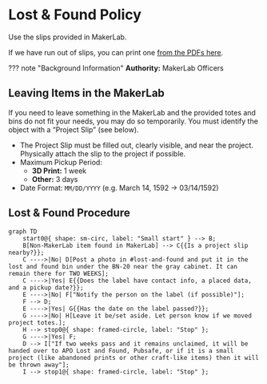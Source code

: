 # Lost & Found Policy

Use the slips provided in MakerLab. 

If we have run out of slips, you can print one [from the PDFs here](../Public%20Documents/project_slip_printout.md).

??? note "Background Information"
    **Authority:** MakerLab Officers

## Leaving Items in the MakerLab
If you need to leave something in the MakerLab and the provided totes and bins do not fit your needs, you may do so temporarily. You must identify the object with a “Project Slip” (see below).

- The Project Slip must be filled out, clearly visible, and near the project. Physically attach the slip to the project if possible.
- Maximum Pickup Period:
    - **3D Print:** 1 week
    - **Other:** 3 days
- Date Format: `MM/DD/YYYY` (e.g. March 14, 1592 → 03/14/1592)

## Lost & Found Procedure

``` mermaid
graph TD
    start0@{ shape: sm-circ, label: "Small start" } --> B;
    B[Non-MakerLab item found in MakerLab] --> C{{Is a project slip nearby?}};
    C ---->|No| D[Post a photo in #lost-and-found and put it in the lost and found bin under the BN-20 near the gray cabinet. It can remain there for TWO WEEKS];
    C ---->|Yes| E{{Does the label have contact info, a placed data, and a pickup date?}};
    E ---->|No| F["Notify the person on the label (if possible)"];
    F --> D;
    E ---->|Yes| G{{Has the date on the label passed?}};
    G ---->|No| H[Leave it be/set aside. Let person know if we moved project totes.];
    H --> stop0@{ shape: framed-circle, label: "Stop" };
    G ---->|Yes| F;
    D --> I["If two weeks pass and it remains unclaimed, it will be handed over to APO Lost and Found, Pubsafe, or if it is a small project (like abandoned prints or other craft-like items) then it will be thrown away"];
    I --> stop1@{ shape: framed-circle, label: "Stop" };
```